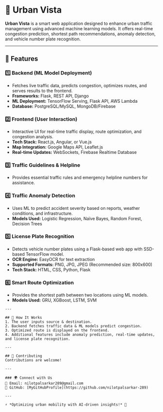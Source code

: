 # 🚦 Urban Vista

**Urban Vista** is a smart web application designed to enhance urban traffic management using advanced machine learning models. It offers real-time congestion prediction, shortest path recommendations, anomaly detection, and vehicle number plate recognition. 

---

## 🌟 Features

### 1️⃣ Backend (ML Model Deployment)  
- Fetches live traffic data, predicts congestion, optimizes routes, and serves results to the frontend.
- **Frameworks:** Flask, REST API, Django  
- **ML Deployment:** TensorFlow Serving, Flask API, AWS Lambda  
- **Database:** PostgreSQL/MySQL, MongoDB/Firebase  

### 2️⃣ Frontend (User Interaction)  
- Interactive UI for real-time traffic display, route optimization, and congestion analysis.
- **Tech Stack:** React.js, Angular, or Vue.js  
- **Map Integration:** Google Maps API, Leaflet.js  
- **Real-time Updates:** WebSockets, Firebase Realtime Database  

### 3️⃣ Traffic Guidelines & Helpline  
- Provides essential traffic rules and emergency helpline numbers for assistance.

### 4️⃣ Traffic Anomaly Detection  
- Uses ML to predict accident severity based on reports, weather conditions, and infrastructure.
- **Models Used:** Logistic Regression, Naïve Bayes, Random Forest, Decision Trees  

### 5️⃣ License Plate Recognition  
- Detects vehicle number plates using a Flask-based web app with SSD-based TensorFlow model.
- **OCR Engine:** EasyOCR for text extraction  
- **Supported Formats:** PNG, JPG, JPEG (Recommended size: 800x600)  
- **Tech Stack:** HTML, CSS, Python, Flask  

### 6️⃣ Smart Route Optimization  
- Provides the shortest path between two locations using ML models.
- **Models Used:** GRU, XGBoost, LSTM, SVM  

```
---

## 📌 How It Works
1. The user inputs source & destination.
2. Backend fetches traffic data & ML models predict congestion.
3. Optimized route is displayed on the frontend.
4. Additional features include anomaly prediction, real-time updates, and license plate recognition.

---

## 🤝 Contributing
Contributions are welcome!

---

### 🌍 Connect with Us  
📧 Email: nilotpalsarkar289@gmail.com 
🔗 GitHub: [MyGitHubProfile](https://github.com/nilotpalsarkar-289)  

---

⚡ *Optimizing urban mobility with AI-driven insights!* 🚀
